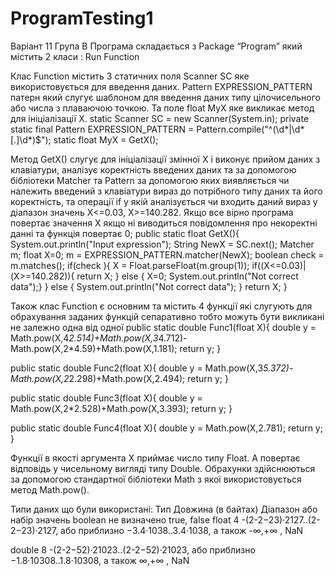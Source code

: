 # ProgramTesting1
Варіант 11 Група В
Програма складається з Package “Program” який містить 2 класи :
	Run
	Function

 Клас Function містить 3 статичних поля Scanner SC яке використовується для введення даних. Pattern EXPRESSION_PATTERN патерн який слугує шаблоном для введення даних типу цілочисельного або числа з плаваючою точкою. Та поле float MyX яке викликає метод для ініціалізації Х.
static Scanner SC = new Scanner(System.in);
private static final Pattern EXPRESSION_PATTERN = Pattern.compile("^(\\d*|\\d*[.]\\d*)$");
static float MyX = GetX();

Метод GetX() слугує для ініціалізації змінної Х і виконує прийом даних з клавіатури, аналізує коректність введених даних та за допомогою бібліотеки Matcher та Pattern за допомогою яких виявляється чи належить введений з клавіатури вираз до потрібного типу даних та його коректність,  та операції if у якій аналізується чи входить даний вираз у діапазон значень
 X<=0.03, X>=140.282. Якщо все вірно програма повертає значення Х якщо ні виводиться повідомлення про некоректні данні та функція повертає 0;
public static float GetX(){
    System.out.println("Input expression");
    String NewX = SC.next();
    Matcher m;
    float X=0;
    m = EXPRESSION_PATTERN.matcher(NewX);
    boolean check = m.matches();
    if(check ){
        X = Float.parseFloat(m.group(1));
        if((X<=0.03)|(X>=140.282)){
            return X;
        }
        else {
            X=0;
            System.out.println("Not correct data");}
    }
    else {
        System.out.println("Not correct data"); }
    return X;
}

Також клас Function є основним та містить 4 функції які слугують для обрахування заданих функцій сепаративно тобто можуть бути викликані не залежно одна від одної 
public static double Func1(float X){
    double y = Math.pow(X,4*2.514)+Math.pow(X,3*4.712)-Math.pow(X,2*4.59)+Math.pow(X,1.181);
    return y;
}

public static double Func2(float X){
    double y = Math.pow(X,3*5.372)-Math.pow(X,2*2.298)+Math.pow(X,2.494);
    return y;
}

public static double Func3(float X){
    double y = Math.pow(X,2*2.528)+Math.pow(X,3.393);
    return y;
}

public static double Func4(float X){
    double y = Math.pow(X,2.781);
    return y;
}

Функції в якості аргумента X приймає число типу Float. А повертає відповідь у чисельному вигляді типу Double. Обрахунки здійснюються за допомогою стандартної бібліотеки Math з якої використовується метод Math.pow(). 

 Типи даних що були використані:
Тип 	Довжина (в байтах)	Діапазон або набір значень
boolean	не визначено	true, false
float	4	-(2-2−23)·2127..(2-2−23)·2127, або приблизно −3.4·1038..3.4·1038, а також -∞,+∞ , NaN

double	8	-(2-2−52)·21023..(2-2−52)·21023, або приблизно −1.8·10308..1.8·10308, а також ∞,+∞ , NaN



